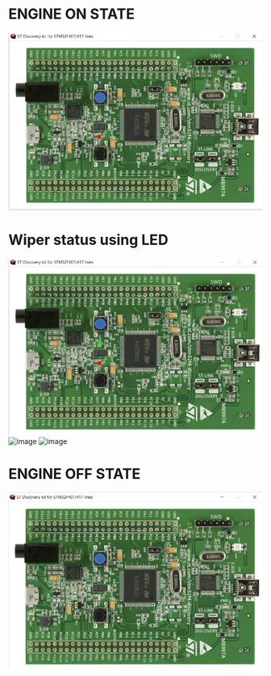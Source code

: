 # ENGINE ON STATE
![image](https://github.com/Suneesh-S/M3_Car_Wiper_System/blob/05d4e077c220cd96d72b5add650de535e801ae54/6_Output/Ignition_ON.png)

# Wiper status using LED
![image](https://github.com/Suneesh-S/M3_Car_Wiper_System/blob/97fa957c0b3b45f71ff9261d2357174ee924c5ab/6_Output/Speed1.png)
![image]()
![image]()

# ENGINE OFF STATE
![image](https://github.com/Suneesh-S/M3_Car_Wiper_System/blob/05b8930659ecb386600158bc632fdaabc2ba04ae/6_Output/Ignition%20OFF.png)
